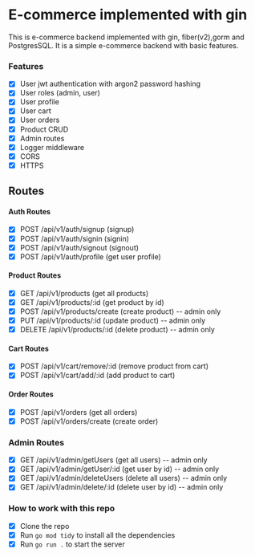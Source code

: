 # E-commerce implemented with gin

This is e-commerce backend implemented with gin, fiber(v2),gorm and PostgresSQL. It is a simple e-commerce backend with basic features.

### Features

- [x] User jwt authentication with argon2 password hashing
- [x] User roles (admin, user)
- [x] User profile
- [x] User cart
- [x] User orders
- [x] Product CRUD
- [x] Admin routes
- [x] Logger middleware
- [x] CORS
- [x] HTTPS

## Routes

#### Auth Routes

- [x] POST /api/v1/auth/signup (signup)
- [x] POST /api/v1/auth/signin (signin)
- [x] POST /api/v1/auth/signout (signout)
- [x] POST /api/v1/auth/profile (get user profile)

#### Product Routes

- [x] GET /api/v1/products (get all products)
- [x] GET /api/v1/products/:id (get product by id)
- [x] POST /api/v1/products/create (create product) -- admin only
- [x] PUT /api/v1/products/:id (update product) -- admin only
- [x] DELETE /api/v1/products/:id (delete product) -- admin only

#### Cart Routes

- [x] POST /api/v1/cart/remove/:id  (remove product from cart)
- [x] POST /api/v1/cart/add/:id   (add product to cart)

#### Order Routes

- [x] POST /api/v1/orders        (get all orders)
- [x] POST /api/v1/orders/create   (create order)

### Admin Routes

- [x] GET /api/v1/admin/getUsers (get all users) -- admin only
- [x] GET /api/v1/admin/getUser/:id (get user by id) -- admin only
- [x] GET /api/v1/admin/deleteUsers (delete all users) -- admin only
- [x] GET /api/v1/admin/delete/:id (delete user by id) -- admin only

### How to work with this repo

- [x] Clone the repo
- [x] Run `go mod tidy` to install all the dependencies
- [x] Run `go run .` to start the server